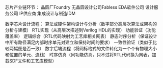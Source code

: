 芯片产业链环节：
晶圆厂Foundry
无晶圆设计公司Fabless
EDA软件公司
设计服务公司
IP供应商
集成设计与制造IDM


数字芯片设计流程：
算法或硬件架构设计与分析（数字部分高层次算法或架构的分析与建模）
RTL实现（从高层次描述到Verilog HDL的实现）
功能验证（功能覆盖率）
逻辑综合（RTL代码映射为工艺库相关网表）
静态时序分析（保证设计中所有路径满足内部时序单元对建立和保持时间的要求）
一致性验证（类似于比较两幅图是否一致）
数字后端流程（将网标格式的文件转化为一个个有物理大小和位置的单元、连线）
时序仿真（同功能仿真，只不过将RTL代码换为网表，加载SDF文件和工艺库模型）